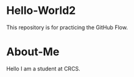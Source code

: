 # Hello-World2
This repository is for practicing the GitHub Flow.
# About-Me
Hello I am a student at CRCS. 
